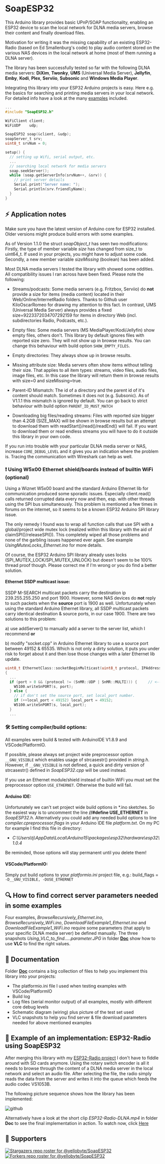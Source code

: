 # SoapESP32

This Arduino library provides basic UPnP/SOAP functionality, enabling an ESP32 device to scan the local network for DLNA media servers, browse their content and finally download files.

Motivation for writing it was the missing capability of an existing ESP32-Radio (based on Ed Smallenburg's code) to play audio content stored on the various NAS devices in the local network at home (most of them running a DLNA server).

The library has been successfully tested so far with the following DLNA media servers: **DiXim**, **Twonky**, **UMS** (Universal Media Server), **Jellyfin**, **Emby**, **Kodi**, **Plex**, **Serviio**, **Subsonic** and **Windows Media Player**.

Integrating this library into your ESP32 Arduino projects is easy. Here e.g. the basics for searching and printing media servers in your local network. For detailed info have a look at the many [examples](https://github.com/yellobyte/soapESP32/blob/main/examples) included.
```c
...
#include "SoapESP32.h"

WiFiClient client;
WiFiUDP    udp;

SoapESP32 soap(&client, &udp);
soapServer_t srv;
uint8_t srvNum = 0;

setup() {
  // setting up Wifi, serial output, etc.
  ...
  // searching local network for media servers
  soap.seekServer();
  while (soap.getServerInfo(srvNum++, &srv)) {
    // print server details
    Serial.print("Server name: ");
    Serial.println(srv.friendlyName);
  }
}
```

## :zap: Application notes

Make sure you have the latest version of Arduino core for ESP32 installed. Older versions might produce build errors with some examples.

As of Version 1.1.0 the struct *soapObject_t* has seen two modifications:  
Firstly, the type of member variable *size* has changed from size_t to uint64_t. If used in your projects, you might have to adjust some code. Secondly, a new member variable *sizeMissing* (boolean) has been added. 

Most DLNA media servers I tested the library with showed some oddities. All compatibility issues I ran across have been fixed. Please note the following:

- Streams/podcasts: Some media servers (e.g. Fritzbox, Serviio) do **not** provide a size for items (media content) located in their Web/Online/InternetRadio folders. Thanks to Github user KiloOscarRomeo for drawing my attention to this fact. In contrast, UMS (Universal Media Server) always provides a fixed size=9223372034707292159 for items in directory Web (incl. subdirectories Radio, Podcasts, etc.). 

- Empty files: Some media servers (MS MediaPlayer/Kodi/Jellyfin) show empty files, others don't. This library by default ignores files with reported size zero. They will not show up in browse results. You can change this behaviour with build option `SHOW_EMPTY_FILES`.

- Empty directories: They always show up in browse results.

- Missing attribute size: Media servers often show items without telling their size. That applies to all item types: streams, video files, audio files, image files, etc. In this case the library will return them in browse results with size=0 and sizeMissing=true. 

- Parent-ID Mismatch: The id of a directory and the parent id of it's content should match. Sometimes it does not (e.g. Subsonic). As of V1.1.1 this mismatch is ignored by default. You can go back to strict behaviour with build option `PARENT_ID_MUST_MATCH`

- Downloading big files/reading streams: Files with reported size bigger than 4.2GB (SIZE_MAX) will be shown in browse results but an attempt to download them with readStart()/read()/readEnd() will fail. If you want to download them or read endless streams you will have to do it outside this library in your own code.
	
If you run into trouble with your particular DLNA media server or NAS, increase `CORE_DEBUG_LEVEL` and it gives you an indication where the problem is. Tracing the communication with Wireshark can help as well.

### :heavy_exclamation_mark: Using W5x00 Ethernet shield/boards instead of builtin WiFi (optional)

Using a Wiznet W5x00 board and the standard Arduino Ethernet lib for communication produced some sporadic issues. Especially client.read() calls returned corrupted data every now and then, esp. with other threads using the SPI bus simultaneously.
This problem is mentioned a few times in forums on the internet, so it seems to be a known ESP32 Arduino SPI library issue.

The only remedy I found was to wrap all function calls that use SPI with a global/project wide mutex lock (realized within this library with the aid of claimSPI()/releaseSPI()). This completely wiped all those problems and none of the garbling issues happened ever again. See example *UsingMutexLocks_Ethernet.ino* for more details.

Of course, the ESP32 Arduino SPI library already uses locks (SPI_MUTEX_LOCK/SPI_MUTEX_UNLOCK) but doesn't seem to be 100% thread proof though. Please correct me if I'm wrong or you do find a better solution.

####  Ethernet SSDP multicast issue:

SSDP M-SEARCH multicast packets carry the destination ip 239.255.255.250 and port 1900. However, some NAS devices do **not** reply to such packets when the **source** port is 1900 as well. Unfortunately when using the standard Arduino Ethernet library, all SSDP multicast packets carry identical destination & source ports, in our case 1900. There are two solutions to this problem:

a) use addServer() to manually add a server to the server list, which I recommend **or**

b) modify "socket.cpp" in Arduino Ethernet library to use a source port between 49152 & 65535. Which is not only a dirty solution, it puts you under risk to forget about it and then lose those changes with a later Ethernet lib update.  

```c
uint8_t EthernetClass::socketBeginMulticast(uint8_t protocol, IPAddress ip, uint16_t port)
{
  ...
  if (port > 0 && (protocol != (SnMR::UDP | SnMR::MULTI))) {	 // <------ modification 
    W5100.writeSnPORT(s, port);
  } else {
    // if don't set the source port, set local_port number.
    if (++local_port < 49152) local_port = 49152;
    W5100.writeSnPORT(s, local_port);
  }
  ...
```

### 🛠️ Setting compiler/build options:

All examples were build & tested with ArduinoIDE V1.8.9 and VSCode/PlatformIO.

If possible, please always set project wide preprocessor option `__GNU_VISIBLE` which enables usage of strcasestr() provided in _string.h_. However, if `__GNU_VISIBLE` is not defined, a quick and dirty version of strcasestr() defined in _SoapESP32.cpp_ will be used instead.

If you use an Ethernet module/shield instead of builtin WiFi you must set the preprocessor option `USE_ETHERNET`. Otherwise the build will fail.

#### Arduino IDE:

Unfortunately we can't set project wide build options in *.ino sketches. So the easiest way is to uncomment the line **//#define USE_ETHERNET** in _SoapESP32.h_. Alternatively you could add any needed build options to line _compiler.cpreprocessor.flags_ in your Arduino IDE file _platform.txt_.  On my PC for example I find this file in directory:  	
* _C:\Users\tj\AppData\Local\Arduino15\packages\esp32\hardware\esp32\1.0.4_

Be reminded, those options will stay permanent until you delete them!  

#### VSCode/PlatformIO:

Simply put build options to your _platformio.ini_ project file, e.g.:  build_flags = `-D__GNU_VISIBLE, -DUSE_ETHERNET`
	
## :mag: How to find correct server parameters needed in some examples

Four examples, _BrowseRecursively_Ethernet.ino_, _BrowseRecursively_WiFi.ino_, _DownloadFileExample1_Ethernet.ino_ and _DownloadFileExample1_WiFi.ino_ require some parameters (that apply to your specific DLNA media server) be defined manually. The three snapshots _Using_VLC_to_find_....._parameter.JPG_ in folder [**Doc**](https://github.com/yellobyte/soapESP32/blob/main/doc) show how to use  **VLC** to find the right values.

## :file_folder: Documentation

Folder [**Doc**](https://github.com/yellobyte/soapESP32/blob/main/doc) contains a big collection of files to help you implement this library into your projects:
* The platformio.ini file I used when testing examples with VSCode/PlatformIO
* Build log
* Log files (serial monitor output) of all examples, mostly with different core debug levels
* Schematic diagram (wiring) plus picture of the test set used
* VLC snapshots to help you find server & file download parameters needed for above mentioned examples

## :tada: Example of an implementation: ESP32-Radio using SoapESP32

After merging this library with my [ESP32-Radio project](https://github.com/yellobyte/ESP32-Webradio-PlusDLNA) I don't have to fiddle around with SD cards anymore. Using the rotary switch encoder is all it needs to browse through the content of a DLNA media server in the local network and select an audio file. After selecting the file, the radio simply reads the data from the server and writes it into the queue which feeds the audio codec VS1053B.  

The following picture sequence shows how the library has been implemented:

![github](https://github.com/yellobyte/SoapESP32/raw/main/doc/ESP32-Radio-DLNA.jpg)

Alternatively have a look at the short clip _ESP32-Radio-DLNA.mp4_ in folder **Doc** to see the final implementation in action. To watch now, click [Here](https://github.com/yellobyte/SoapESP32/raw/main/doc/ESP32-Radio-DLNA.mp4)

## :clap:  Supporters

[![Stargazers repo roster for @yellobyte/SoapESP32](https://reporoster.com/stars/yellobyte/SoapESP32)](https://github.com/yellobyte/SoapESP32/stargazers)  
[![Forkers repo roster for @yellobyte/SoapESP32](https://reporoster.com/forks/yellobyte/SoapESP32)](https://github.com/yellobyte/SoapESP32/network/members)
